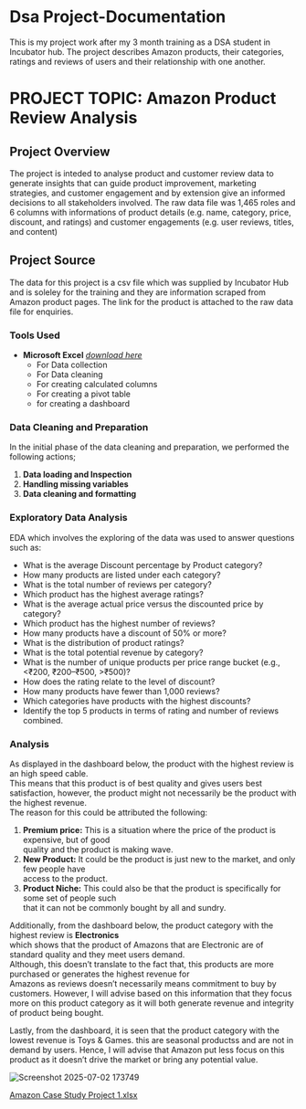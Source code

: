 # Dsa Project-Documentation
This is my project work after my 3 month training as a DSA student in Incubator hub. The project describes Amazon products, their categories, ratings and reviews of users and their relationship with one another. 

# PROJECT TOPIC: Amazon Product Review Analysis

## Project Overview
The project is inteded to analyse product and customer review data to generate insights that can guide product improvement, marketing strategies, and customer engagement and by extension give an informed decisions to all stakeholders involved. The raw data file was 1,465 roles and 6 columns with informations of product details (e.g. name, category, price, discount, and ratings) and customer engagements (e.g.  user reviews, titles, and content) 

## Project Source
The data for this project is a csv file which was supplied by Incubator Hub and is soleley for the training and they are information scraped from Amazon product pages. The link for the product is attached to the raw data file for enquiries. 

### Tools Used
- **Microsoft Excel** *[download here](https://Microsoft.com)*
  - For Data collection
  - For Data cleaning
  - For creating calculated columns
  - For creating a pivot table
  - for creating a dashboard
       
### Data Cleaning and Preparation
In the initial phase of the data cleaning and preparation, we performed the following actions;
1. **Data loading and Inspection**
2. **Handling missing variables**
3. **Data cleaning and formatting**

### Exploratory Data Analysis
EDA which involves the exploring of the data was used to answer questions such as:
- What is the average Discount percentage by Product category?
- How many products are listed under each category?
- What is the total number of reviews per category?
- Which product has the highest average ratings?
- What is the average actual price versus the discounted price by category?
- Which product has the highest number of reviews?
- How many products have a discount of 50% or more? 
- What is the distribution of product ratings? 
- What is the total potential revenue by category? 
- What is the number of unique products per price range bucket (e.g., <₹200, ₹200–₹500, >₹500)?
- How does the rating relate to the level of discount? 
- How many products have fewer than 1,000 reviews? 
- Which categories have products with the highest discounts? 
- Identify the top 5 products in terms of rating and number of reviews combined.

### Analysis
As displayed in the dashboard below, the product with the highest review is an high speed cable.		
This means that this product is of best quality and gives users best satisfaction, however, the product might not necessarily be the product with the highest revenue.		
The reason for this could be attributed the following: 		
1. **Premium price:** This is a situation where the price of the product is expensive, but of good 		
quality and the product is making wave.		
2. **New Product:** It could be the product is just new to the market, and only few people have 		
access to the product.		
3. **Product Niche:** This could also be that the product is specifically for some set of people such		
that it can not be commonly bought by all and sundry.

Additionally, from the dashboard below, the product category with the highest review is **Electronics**		
which shows that the product of Amazons that are Electronic are of standard quality and they meet users demand.		
Although, this doesn’t translate to the fact that, this products are more purchased or generates the highest revenue for  		
Amazons as reviews doesn’t necessarily means commitment to buy by customers. 
However, I will advise based on this information that they focus more on this product category as it will both generate revenue and integrity of product being bought.

Lastly, from the dashboard, it is seen that the product category with the lowest revenue is Toys & Games. this are seasonal productss and are not in demand by users.
Hence, I will advise that Amazon put less	focus on this product as it doesn’t drive the market or bring any potential	value.	

![Screenshot 2025-07-02 173749](https://github.com/user-attachments/assets/420924cd-a037-472f-9e01-970971fe73b2)

[Amazon Case Study Project 1.xlsx](https://github.com/user-attachments/files/21022299/Amazon.Case.Study.Project.1.xlsx)



